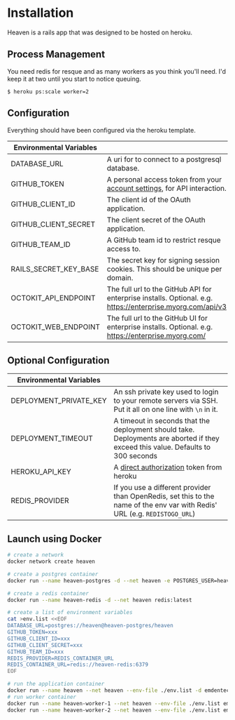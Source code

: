 # Installation

Heaven is a rails app that was designed to be hosted on heroku.

## Process Management

You need redis for resque and as many workers as you think you'll need. I'd keep it at two until you start to notice queuing.

    $ heroku ps:scale worker=2

## Configuration

Everything should have been configured via the heroku template.

| Environmental Variables |                                                 |
|-------------------------|-------------------------------------------------|
| DATABASE_URL            | A uri for to connect to a postgresql database.  |
| GITHUB_TOKEN            | A personal access token from your [account settings][16], for API interaction.    |
| GITHUB_CLIENT_ID        | The client id of the OAuth application.         |
| GITHUB_CLIENT_SECRET    | The client secret of the OAuth application.     |
| GITHUB_TEAM_ID          | A GitHub team id to restrict resque access to.  |
| RAILS_SECRET_KEY_BASE   | The secret key for signing session cookies. This should be unique per domain.               |
| OCTOKIT_API_ENDPOINT    | The full url to the GitHub API for enterprise installs. Optional. e.g. https://enterprise.myorg.com/api/v3 |
| OCTOKIT_WEB_ENDPOINT    | The full url to the GitHub UI for enterprise installs. Optional. e.g. https://enterprise.myorg.com/ |


## Optional Configuration

| Environmental Variables |                                                 |
|-------------------------|-------------------------------------------------|
| DEPLOYMENT_PRIVATE_KEY  | An ssh private key used to login to your remote servers via SSH. Put it all on one line with    `\n` in it.|
| DEPLOYMENT_TIMEOUT      | A timeout in seconds that the deployment should take. Deployments are aborted if they exceed   this value. Defaults to 300 seconds |
| HEROKU_API_KEY          | A [direct authorization][17] token from heroku  |
| REDIS_PROVIDER          | If you use a different provider than OpenRedis, set this to the name of the env var with Redis' URL (e.g. `REDISTOGO_URL`) |

## Launch using Docker

```bash
# create a network
docker network create heaven

# create a postgres container
docker run --name heaven-postgres -d --net heaven -e POSTGRES_USER=heaven postgres:latest

# create a redis container
docker run --name heaven-redis -d --net heaven redis:latest

# create a list of environment variables
cat >env.list <<EOF
DATABASE_URL=postgres://heaven@heaven-postgres/heaven
GITHUB_TOKEN=xxx
GITHUB_CLIENT_ID=xxx
GITHUB_CLIENT_SECRET=xxx
GITHUB_TEAM_ID=xxx
REDIS_PROVIDER=REDIS_CONTAINER_URL
REDIS_CONTAINER_URL=redis://heaven-redis:6379
EOF

# run the application container
docker run --name heaven --net heaven --env-file ./env.list -d emdentec/heaven
# run worker container
docker run --name heaven-worker-1 --net heaven --env-file ./env.list emdentec/heaven "rake" "resque:work" "QUEUE=*"
docker run --name heaven-worker-2 --net heaven --env-file ./env.list emdentec/heaven "rake" "resque:work" "QUEUE=*"
```

[1]: http://developer.github.com/v3/repos/deployments/
[2]: https://github.com/blog/1778-webhooks-level-up
[3]: https://github.com/resque/resque
[4]: https://gist.github.com/
[5]: https://developer.github.com/v3/repos/deployments/#create-a-deployment
[6]: https://developer.github.com/v3/repos/deployments/#create-a-deployment-status
[7]: https://campfirenow.com/
[8]: https://www.hipchat.com/
[9]: https://slack.com/
[10]: http://www.fabfile.org/
[11]: http://www.getchef.com/
[12]: http://puppetlabs.com/
[13]: https://devcenter.heroku.com/articles/build-and-release-using-the-api
[14]: https://developer.github.com/v3/repos/contents/#get-archive-link
[15]: http://capistranorb.com/
[16]: https://github.com/settings/applications
[17]: https://devcenter.heroku.com/articles/oauth#direct-authorization
[18]: https://www.phusionpassenger.com/
[19]: https://devcenter.heroku.com/articles/releases
[20]: https://github.com/ddollar/heroku-buildpack-multi
